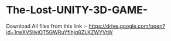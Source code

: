 # The-Lost-UNITY-3D-GAME-
Download All files from this link :- https://drive.google.com/open?id=1rwXV5liviOT5GWRuYfIhjq8ZLKZWYVtW
